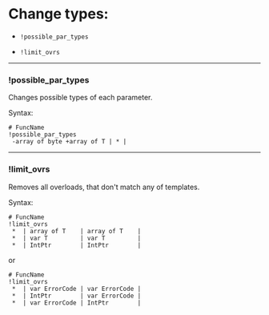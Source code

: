 ﻿


# Change types:

- `!possible_par_types`

- `!limit_ovrs`

---
### !possible_par_types

Changes possible types of each parameter.

Syntax:
```
# FuncName
!possible_par_types
 -array of byte +array of T	| *	|
```

---
### !limit_ovrs

Removes all overloads, that don't match any of templates.

Syntax:
```
# FuncName
!limit_ovrs
 *	| array of T	| array of T	|
 *	| var T			| var T			|
 *	| IntPtr		| IntPtr		|
```
or
```
# FuncName
!limit_ovrs
 *	| var ErrorCode	| var ErrorCode	|
 *	| IntPtr		| var ErrorCode	|
 *	| var ErrorCode	| IntPtr		|
```


